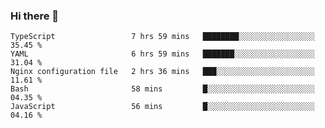 ### Hi there 👋


<!--START_SECTION:waka-->
```text
TypeScript                 7 hrs 59 mins   ████████░░░░░░░░░░░░░░░░░   35.45 % 
YAML                       6 hrs 59 mins   ███████░░░░░░░░░░░░░░░░░░   31.04 % 
Nginx configuration file   2 hrs 36 mins   ███░░░░░░░░░░░░░░░░░░░░░░   11.61 % 
Bash                       58 mins         █░░░░░░░░░░░░░░░░░░░░░░░░   04.35 % 
JavaScript                 56 mins         █░░░░░░░░░░░░░░░░░░░░░░░░   04.16 %
```
<!--END_SECTION:waka-->
<!--
**MarceloWis/MarceloWis** is a ✨ _special_ ✨ repository because its `README.md` (this file) appears on your GitHub profile.

Here are some ideas to get you started:

- 🔭 I’m currently working on ...
- 🌱 I’m currently learning ...
- 👯 I’m looking to collaborate on ...
- 🤔 I’m looking for help with ...
- 💬 Ask me about ...
- 📫 How to reach me: ...
- 😄 Pronouns: ...
- ⚡ Fun fact: ...
-->
